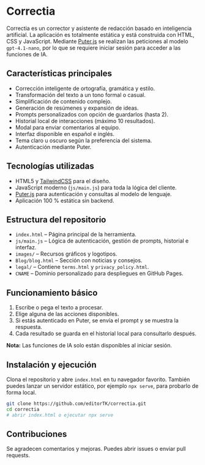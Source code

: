 # Correctia

Correctia es un corrector y asistente de redacción basado en inteligencia artificial. La aplicación es totalmente estática y está construida con HTML, CSS y JavaScript. Mediante [Puter.js](https://puter.com/) se realizan las peticiones al modelo `gpt-4.1-nano`, por lo que se requiere iniciar sesión para acceder a las funciones de IA.

## Características principales

- Corrección inteligente de ortografía, gramática y estilo.
- Transformación del texto a un tono formal o casual.
- Simplificación de contenido complejo.
- Generación de resúmenes y expansión de ideas.
- Prompts personalizados con opción de guardarlos (hasta 2).
- Historial local de interacciones (máximo 10 resultados).
- Modal para enviar comentarios al equipo.
- Interfaz disponible en español e inglés.
- Tema claro u oscuro según la preferencia del sistema.
- Autenticación mediante Puter.

## Tecnologías utilizadas

- HTML5 y [TailwindCSS](https://tailwindcss.com/) para el diseño.
- JavaScript moderno (`js/main.js`) para toda la lógica del cliente.
- [Puter.js](https://puter.com/) para autenticación y consultas al modelo de lenguaje.
- Aplicación 100 % estática sin backend.

## Estructura del repositorio

- `index.html` – Página principal de la herramienta.
- `js/main.js` – Lógica de autenticación, gestión de prompts, historial e interfaz.
- `images/` – Recursos gráficos y logotipos.
- `Blog/blog.html` – Sección con noticias y consejos.
- `legal/` – Contiene `terms.html` y `privacy_policy.html`.
- `CNAME` – Dominio personalizado para despliegues en GitHub Pages.

## Funcionamiento básico

1. Escribe o pega el texto a procesar.
2. Elige alguna de las acciones disponibles.
3. Si estás autenticado en Puter, se envía el prompt y se muestra la respuesta.
4. Cada resultado se guarda en el historial local para consultarlo después.

**Nota:** Las funciones de IA solo están disponibles al iniciar sesión.

## Instalación y ejecución

Clona el repositorio y abre `index.html` en tu navegador favorito. También puedes lanzar un servidor estático, por ejemplo `npx serve`, para probarlo de forma local.

```bash
git clone https://github.com/editorTK/correctia.git
cd correctia
# abrir index.html o ejecutar npx serve
```

## Contribuciones

Se agradecen comentarios y mejoras. Puedes abrir issues o enviar pull requests.
